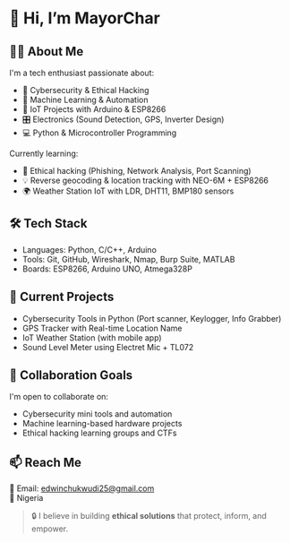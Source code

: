 # 👋 Hi, I’m MayorChar

## 👨‍💻 About Me
I'm a tech enthusiast passionate about:
- 🔐 Cybersecurity & Ethical Hacking
- 🤖 Machine Learning & Automation
- 📡 IoT Projects with Arduino & ESP8266
- 🎛️ Electronics (Sound Detection, GPS, Inverter Design)
- 💻 Python & Microcontroller Programming

Currently learning:
- 🧠 Ethical hacking (Phishing, Network Analysis, Port Scanning)
- 💡 Reverse geocoding & location tracking with NEO-6M + ESP8266
- 🌍 Weather Station IoT with LDR, DHT11, BMP180 sensors

## 🛠️ Tech Stack
- Languages: Python, C/C++, Arduino
- Tools: Git, GitHub, Wireshark, Nmap, Burp Suite, MATLAB
- Boards: ESP8266, Arduino UNO, Atmega328P

## 🔭 Current Projects
- Cybersecurity Tools in Python (Port scanner, Keylogger, Info Grabber)
- GPS Tracker with Real-time Location Name
- IoT Weather Station (with mobile app)
- Sound Level Meter using Electret Mic + TL072

## 🤝 Collaboration Goals
I'm open to collaborate on:
- Cybersecurity mini tools and automation
- Machine learning-based hardware projects
- Ethical hacking learning groups and CTFs

## 📫 Reach Me
📧 Email: edwinchukwudi25@gmail.com  
📍 Nigeria

> 🔒 I believe in building **ethical solutions** that protect, inform, and empower.
<!---
MayorChar/MayorChar is a ✨ special ✨ repository because its `README.md` (this file) appears on your GitHub profile.
You can click the Preview link to take a look at your changes.
--->
